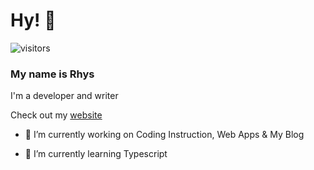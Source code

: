 
<h1> Hy! 👋 </h1>

![visitors](https://visitor-badge.glitch.me/badge?page_id=hy-js.hy-js)
 
<h3> My name is Rhys </h3>
<p> I'm a developer and writer </p>
<p>Check out my <a href="https://www.rhysad.com/">website</a></p>

- 🔭 I’m currently working on Coding Instruction, Web Apps & My Blog

- 🌱 I’m currently learning Typescript




